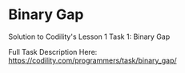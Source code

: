 # Binary Gap
Solution to Codility's Lesson 1 Task 1: Binary Gap

Full Task Description Here: https://codility.com/programmers/task/binary_gap/

